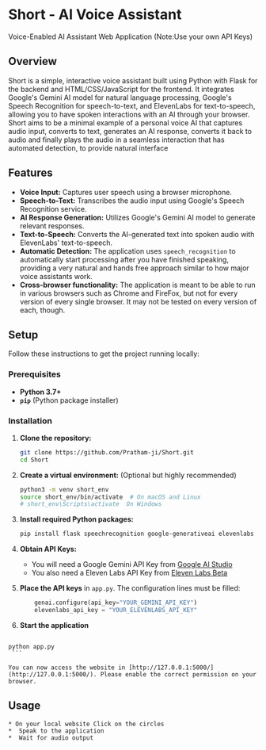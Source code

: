 # Short - AI Voice Assistant
Voice-Enabled AI Assistant Web Application (Note:Use your own API Keys)

## Overview

Short is a simple, interactive voice assistant built using Python with Flask for the backend and HTML/CSS/JavaScript for the frontend. It integrates Google's Gemini AI model for natural language processing, Google's Speech Recognition for speech-to-text, and ElevenLabs for text-to-speech, allowing you to have spoken interactions with an AI through your browser. Short aims to be a minimal example of a personal voice AI that captures audio input, converts to text, generates an AI response, converts it back to audio and finally plays the audio in a seamless interaction that has automated detection, to provide natural interface

## Features

*   **Voice Input:** Captures user speech using a browser microphone.
*   **Speech-to-Text:** Transcribes the audio input using Google's Speech Recognition service.
*   **AI Response Generation:** Utilizes Google's Gemini AI model to generate relevant responses.
*   **Text-to-Speech:** Converts the AI-generated text into spoken audio with ElevenLabs' text-to-speech.
*   **Automatic Detection:** The application uses `speech_recognition` to automatically start processing after you have finished speaking, providing a very natural and hands free approach similar to how major voice assistants work.
*   **Cross-browser functionality:** The application is meant to be able to run in various browsers such as Chrome and FireFox, but not for every version of every single browser. It may not be tested on every version of each, though.

## Setup

Follow these instructions to get the project running locally:

### Prerequisites

*   **Python 3.7+**
*   **`pip`** (Python package installer)

### Installation

1.  **Clone the repository:**

    ```bash
    git clone https://github.com/Pratham-ji/Short.git
    cd Short
    ```
   

2.  **Create a virtual environment:** (Optional but highly recommended)

    ```bash
    python3 -m venv short_env
    source short_env/bin/activate  # On macOS and Linux
    # short_env\Scripts\activate  On Windows
    ```

3.  **Install required Python packages:**

    ```bash
    pip install flask speechrecognition google-generativeai elevenlabs
    ```

4.  **Obtain API Keys:**
    * You will need a Google Gemini API Key from [Google AI Studio](https://makersuite.google.com/)
    * You also need a Eleven Labs API Key from [Eleven Labs Beta](https://beta.elevenlabs.io/)
5. **Place the API keys** in `app.py`. The configuration lines must be filled:

    ```python
        genai.configure(api_key="YOUR_GEMINI_API_KEY")
        elevenlabs_api_key = "YOUR_ELEVENLABS_API_KEY"
    ```
6.   **Start the application**

     ```bash
    python app.py
     ```
    
    You can now access the website in [http://127.0.0.1:5000/](http://127.0.0.1:5000/). Please enable the correct permission on your browser.
 
## Usage
    * On your local website Click on the circles
    *  Speak to the application
    *  Wait for audio output
   
